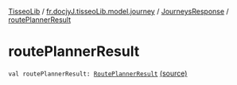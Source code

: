 [TisseoLib](../../index.md) / [fr.docjyJ.tisseoLib.model.journey](../index.md) / [JourneysResponse](index.md) / [routePlannerResult](./route-planner-result.md)

# routePlannerResult

`val routePlannerResult: `[`RoutePlannerResult`](../-route-planner-result/index.md) [(source)](https://github.com/docjyJ/TisseoLib/tree/master/src/main/kotlin/fr/docjyJ/tisseoLib/model/journey/JourneysResponse.kt#L11)